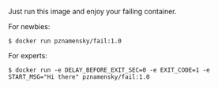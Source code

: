 Just run this image and enjoy your failing container.

For newbies:
```
$ docker run pznamensky/fail:1.0
```

For experts:
```
$ docker run -e DELAY_BEFORE_EXIT_SEC=0 -e EXIT_CODE=1 -e START_MSG="Hi there" pznamensky/fail:1.0
```
